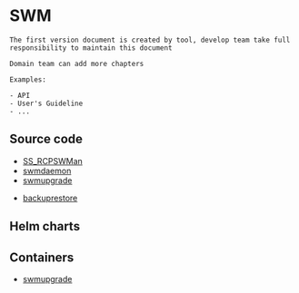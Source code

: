 # SWM

```{note}
The first version document is created by tool, develop team take full responsibility to maintain this document

Domain team can add more chapters

Examples:

- API
- User's Guideline
- ...
```

## Source code

<!-- Need manual update the document link which subystem is in gerrit -->
- [SS_RCPSWMan](https://gerrite1.ext.net.nokia.com/#/admin/projects/scm_rcp/SS_RCPSWMan)
- [swmdaemon](https://gitlabe2.ext.net.nokia.com/rcp/swmdaemon/-/blob/master/README.md)
- [swmupgrade](https://gitlabe1.ext.net.nokia.com/RCP/swmupgrade/-/blob/master/README.md)
<!-- Need manual update the document link which subystem is in gerrit -->
- [backuprestore](https://gerrite1.ext.net.nokia.com:443/scm_rcp/backuprestore)

## Helm charts


## Containers

- [swmupgrade](https://gitlabe2.ext.net.nokia.com//rcp/containers/swmupgrade/-/blob/master/README.md)

